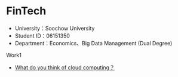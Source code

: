 # FinTech

* University：Soochow University
* Student ID：06151350
* Department：Economics、Big Data Management (Dual Degree)

Work1
- [What do you think of cloud computing？](https://github.com/Lin8823/FinTech/blob/main/What%20do%20you%20think%20of%20cloud%20computing%EF%BC%9F.docx)

